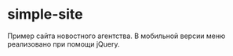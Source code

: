 # simple-site
Пример сайта новостного агентства. В мобильной версии меню реализовано при помощи jQuery.
